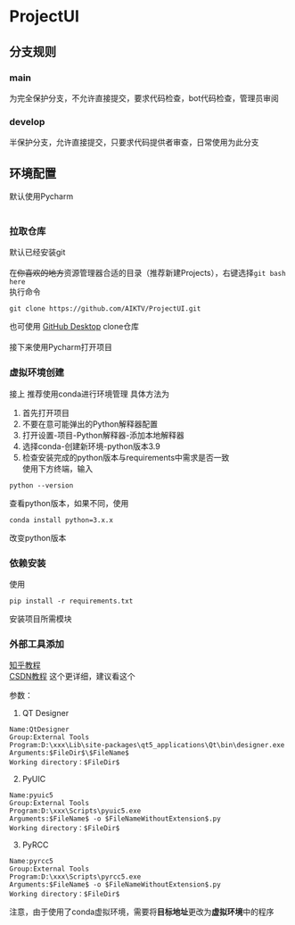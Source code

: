 # ProjectUI

## 分支规则
### main
为完全保护分支，不允许直接提交，要求代码检查，bot代码检查，管理员审阅
### develop
半保护分支，允许直接提交，只要求代码提供者审查，日常使用为此分支

## 环境配置
默认使用Pycharm
</br></br>

### 拉取仓库
默认已经安装git
</br></br>在~~你喜欢的地方~~资源管理器合适的目录（推荐新建Projects），右键选择```git bash here```  
执行命令</br>
```shell
git clone https://github.com/AIKTV/ProjectUI.git
```
也可使用 [GitHub Desktop](https://desktop.github.com "这是官网页面") clone仓库
</br></br>接下来使用Pycharm打开项目

### 虚拟环境创建
接上
推荐使用conda进行环境管理
具体方法为
1. 首先打开项目
2. 不要在意可能弹出的Python解释器配置
3. 打开设置-项目-Python解释器-添加本地解释器
4. 选择conda-创建新环境-python版本3.9
5. 检查安装完成的python版本与requirements中需求是否一致
</br>使用下方终端，输入
```shell
python --version
```
查看python版本，如果不同，使用
```shell
conda install python=3.x.x
```
改变python版本

### 依赖安装
使用
```shell
pip install -r requirements.txt
```

安装项目所需模块

### 外部工具添加

[知乎教程](https://zhuanlan.zhihu.com/p/166086095)  
[CSDN教程](https://blog.csdn.net/Pan_peter/article/details/130606896) 这个更详细，建议看这个</br>

参数：
1. QT Designer  
```
Name:QtDesigner
Group:External Tools
Program:D:\xxx\Lib\site-packages\qt5_applications\Qt\bin\designer.exe
Arguments:$FileDir$\$FileName$ 
Working directory：$FileDir$
```
2. PyUIC  
```
Name:pyuic5
Group:External Tools
Program:D:\xxx\Scripts\pyuic5.exe
Arguments:$FileName$ -o $FileNameWithoutExtension$.py
Working directory：$FileDir$
```
3. PyRCC  
```
Name:pyrcc5
Group:External Tools
Program:D:\xxx\Scripts\pyrcc5.exe
Arguments:$FileName$ -o $FileNameWithoutExtension$.py
Working directory：$FileDir$
```

注意，由于使用了conda虚拟环境，需要将**目标地址**更改为**虚拟环境**中的程序
